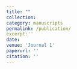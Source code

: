 ```yaml
---
title: ""
collection: 
category: manuscripts
permalink: /publication/
excerpt:''
date: 
venue: 'Journal 1'
paperurl: ''
citation: ''
---
```


